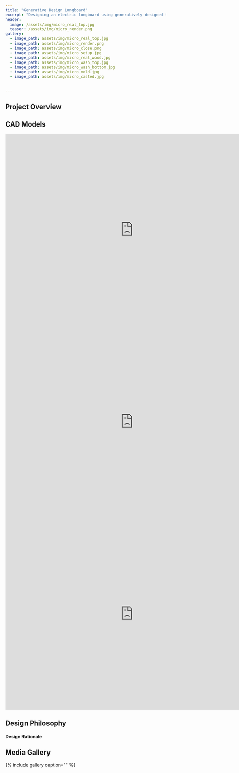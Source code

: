 ```yaml
---
title: "Generative Design Longboard"
excerpt: "Designing an electric longboard using generatively designed trucks and a large-format 3D-printed deck."
header:
  image: /assets/img/micro_real_top.jpg
  teaser: /assets/img/micro_render.png
gallery:
  - image_path: assets/img/micro_real_top.jpg
  - image_path: assets/img/micro_render.png
  - image_path: assets/img/micro_close.png
  - image_path: assets/img/micro_setup.jpg
  - image_path: assets/img/micro_real_wood.jpg
  - image_path: assets/img/micro_wash_top.jpg
  - image_path: assets/img/micro_wash_bottom.jpg
  - image_path: assets/img/micro_mold.jpg
  - image_path: assets/img/micro_casted.jpg

   
---
```


## Project Overview


## CAD Models
<iframe src="https://vanderbilt643.autodesk360.com/shares/public/SH512d4QTec90decfa6e944637836943444f?mode=embed" width="800" height="600" allowfullscreen="true" webkitallowfullscreen="true" mozallowfullscreen="true"  frameborder="0"></iframe>

<iframe src="https://vanderbilt643.autodesk360.com/shares/public/SH512d4QTec90decfa6e81cc7cfd7c2935f1?mode=embed" width="800" height="600" allowfullscreen="true" webkitallowfullscreen="true" mozallowfullscreen="true"  frameborder="0"></iframe>

<iframe src="https://vanderbilt643.autodesk360.com/shares/public/SH512d4QTec90decfa6e1860f48bf4d04e0c?mode=embed" width="800" height="600" allowfullscreen="true" webkitallowfullscreen="true" mozallowfullscreen="true"  frameborder="0"></iframe>





## Design Philosophy 


#### Design Rationale


## Media Gallery

{% include gallery caption="" %}
